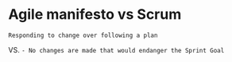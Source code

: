 # Agile manifesto vs Scrum

`Responding to change over following a plan`

VS.
`- No changes are made that would endanger the Sprint Goal`
